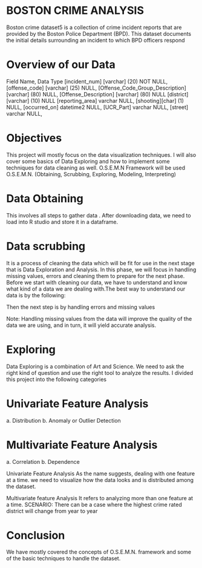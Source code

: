 # BOSTON CRIME ANALYSIS
Boston crime dataset5 is a collection of crime incident reports that are provided by the Boston Police Department (BPD). This dataset documents the initial details surrounding an incident to which BPD officers respond

# Overview of our Data
Field Name, Data Type [incident_num] [varchar] (20) NOT NULL, [offense_code] [varchar] (25) NULL, [Offense_Code_Group_Description] [varchar] (80) NULL, [Offense_Description] [varchar] (80) NULL [district] [varchar] (10) NULL [reporting_area] varchar NULL, [shooting][char] (1) NULL, [occurred_on] datetime2 NULL, [UCR_Part] varchar NULL, [street] varchar NULL,

# Objectives
This project will mostly focus on the data visualization techniques. I will also cover some basics of Data Exploring and how to implement some techniques for data cleaning as well. O.S.E.M.N Framework will be used O.S.E.M.N. (Obtaining, Scrubbing, Exploring, Modeling, Interpreting)

# Data Obtaining
This involves all steps to gather data . After downloading data, we need to load into R studio and store it in a dataframe.
# Data scrubbing
It is a process of cleaning the data which will be fit for use in the next stage that is Data Exploration and Analysis. In this phase, we will focus in handling missing values, errors and cleaning them to prepare for the next phase. Before we start with cleaning our data, we have to understand and know what kind of a data we are dealing with.The best way to understand our data is by the following:

Then the next step is by handling errors and missing values

Note: Handling missing values from the data will improve the quality of the data we are using, and in turn, it will yield accurate analysis.
# Exploring
Data Exploring is a combination of Art and Science. We need to ask the right kind of question and use the right tool to analyze the results. I divided this project into the following categories

# Univariate Feature Analysis
a. Distribution
b. Anomaly or Outlier Detection

# Multivariate Feature Analysis
a. Correlation 
b. Dependence

Univariate Feature Analysis As the name suggests, dealing with one feature at a time. we need to visualize how the data looks and is distributed among the dataset.

Multivariate feature Analysis It refers to analyzing more than one feature at a time. SCENARIO: There can be a case where the highest crime rated district will change from year to year

# Conclusion
We have mostly covered the concepts of O.S.E.M.N. framework and some of the basic techniques to handle the dataset.
